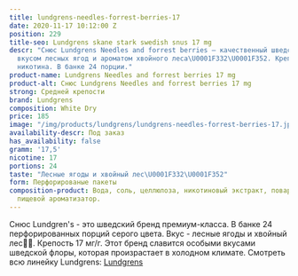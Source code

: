 ```yaml
---
title: lundgrens-needles-forrest-berries-17
date: 2020-11-17 10:12:00 Z
position: 229
title-seo: Lundgrens skane stark swedish snus 17 mg
descr: "Снюс Lundgrens Needles and forrest berries — качественный шведский снюс со
  вкусом лесных ягод и ароматом хвойного леса\U0001F332\U0001F352. Крепость 17 мг
  никотина. В банке 24 порции."
product-name: Lundgrens Needles and forrest berries 17 mg
product-alt: Снюс Lundgrens Needles and forrest berries 17 mg
strong: Средней крепости
brand: Lundgrens
composition: White Dry
price: 185
image: "/img/products/lundgrens/lundgrens-needles-forrest-berries-17.jpg"
availability-descr: Под заказ
has_availability: false
gramm: '17,5'
nicotine: 17
portions: 24
taste: "Лесные ягоды и хвойный лес\U0001F332\U0001F352"
form: Перфорированые пакеты
composition-product: Вода, соль, целлюлоза, никотиновый экстракт, поваренная сода,
  пищевой ароматизатор.
---
```


Снюс Lundgren's - это  шведский бренд премиум-класса. В банке 24 перфорированных порций серого цвета. Вкус - лесные ягоды и хвойный лес🌲🍒. Крепость 17 мг/г. Этот бренд славится особыми вкусами шведской флоры, которая произрастает в холодном климате. Смотреть всю линейку Lundgrens: <a href="/lundgrens-snus">Lundgrens</a>